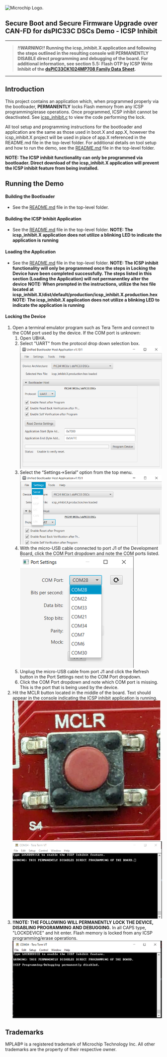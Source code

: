 <picture>
    <source media="(prefers-color-scheme: dark)" srcset="./images/microchip_logo_white_red.png">
	<source media="(prefers-color-scheme: light)" srcset="./images/microchip_logo_black_red.png">
    <img alt="Microchip Logo." src="../images/microchip_logo_black_red.png">
</picture>

## Secure Boot and Secure Firmware Upgrade over CAN-FD for dsPIC33C DSCs Demo - ICSP Inhibit
---
> **_!!WARNING!!_** 
**Running the icsp_inhibit.X application and following the steps outlined in the resulting console will PERMANENTLY DISABLE direct programming and debugging of the board. For additional information, see section 5.5: Flash OTP by ICSP Write Inhibit of the [dsPIC33CK1024MP708 Family Data Sheet](https://ww1.microchip.com/downloads/aemDocuments/documents/MCU16/ProductDocuments/DataSheets/dsPIC33CK1024MP710-Family-Data-Sheet-DS70005496.pdf).**

---

## Introduction
This project contains an application which, when programmed properly via the bootloader, **PERMANENTLY** locks Flash memory from any ICSP programming/erase operations. Once programmed, ICSP inhibit cannot be deactivated. See [icsp_inhibit.c](./icsp_inhibit.c) to view the code performing the lock. 

All tool setup and programming instructions for the bootloader and application are the same as those used in boot.X and app.X, however the icsp_inhibit.X project will be used in place of app.X referenced in the README.md file in the top-level folder. For additional details on tool setup and how to run the demo, see the [README.md](../README.md) file in the top-level folder. 

**NOTE: The ICSP inhibit functionality can only be programmed via bootloader. Direct download of the icsp_inhibit.X application will prevent the ICSP inhibit feature from being installed.**

## Running the Demo

#### Building the Bootloader
* See the [README.md](../README.md) file in the top-level folder. 
    
#### Building the ICSP Inhibit Application
* See the [README.md](../README.md) file in the top-level folder. **NOTE: The icsp_inhibit.X application does not utilize a blinking LED to indicate the application is running** 

#### Loading the Application
* See the [README.md](../README.md) file in the top-level folder. 
**NOTE: The ICSP inhibit functionality will only be programmed once the steps in Locking the Device have been completed successfully. The steps listed in this section (Loading the Application) will not permanentley alter the device**
**NOTE: When prompted in the instructions, utilize the hex file located at icsp_inhibit.X/dist/default/production/icsp_inhibit.X.production.hex**
**NOTE: The icsp_inhibit.X application does not utilize a blinking LED to indicate the application is running** 

#### Locking the Device
1. Open a terminal emulator program such as Tera Term and connect to the COM port used by the device. If the COM port is unknown: 
    1. Open UBHA.
    2. Select "UART" from the protocol drop down selection box.<br>
    ![UBHA UART](./images/UBHA_UART.png)
    3. Select the “Settings->Serial” option from the top menu.<br>
    ![Serial Settings](./images/UBHA_Settings.png)
    4. With the micro-USB cable connected to port J1 of the Development Board, click the COM Port dropdown and note the COM ports listed.<br>
    ![COM Ports](./images/UBHA_COM_Ports.png)
    5. Unplug the micro-USB cable from port J1 and click the Refresh button in the Port Settings next to the COM Port dropdown.
    6. Click the COM Port dropdown and note which COM port is missing. This is the port that is being used by the device. 
2. Hit the MCLR button located in the middle of the board. Text should appear in the console indicating the ICSP inhibit application is running. <br>
![MCLR Button](./images/MCLR_Button.png)<br>
![ICSP Program Start](./images/ICSP_Start_Screen.png)
3. **!!NOTE: THE FOLLOWING WILL PERMANENTLY LOCK THE DEVICE, DISABLING PROGRAMMING AND DEBUGGING.** In all CAPS type, "LOCKDEVICE" and hit enter. Flash memory is locked from any ICSP programming/erase operations. <br>
![ICSP Locked](./images/ICSP_Lock.png)

## Trademarks

MPLAB® is a registered trademark of Microchip Technology Inc. All other trademarks are the property of their respective owner.
